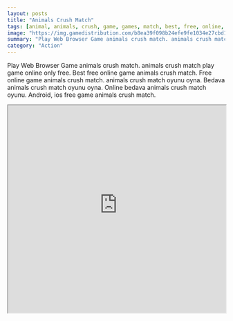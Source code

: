 ```yaml
---
layout: posts
title: "Animals Crush Match"
tags: [animal, animals, crush, game, games, match, best, free, online, games, oyna, game, free, games, play, play, games]
image: "https://img.gamedistribution.com/b8ea39f098b24efe9fe1034e27cbd14e-512x512.jpeg"
summary: "Play Web Browser Game animals crush match. animals crush match play game online only free. Best free online game animals crush match. Free online game animals crush match. animals crush match oyunu oyna. Bedava animals crush match oyunu oyna. Online bedava animals crush match oyunu. Android, ios free game animals crush match."
category: "Action"
---
```


Play Web Browser Game animals crush match. animals crush match play game online only free. Best free online game animals crush match. Free online game animals crush match. animals crush match oyunu oyna. Bedava animals crush match oyunu oyna. Online bedava animals crush match oyunu. Android, ios free game animals crush match.

<iframe width="100%" height="480px;" src="https://html5.gamedistribution.com/b8ea39f098b24efe9fe1034e27cbd14e/"></iframe>